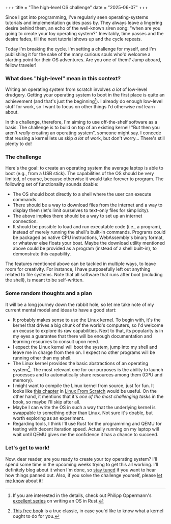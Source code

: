 +++
title = "The high-level OS challenge"
date = "2025-06-07"
+++

Since I got into programming, I've regularly seen operating-systems tutorials and implementation guides pass by. They always leave a lingering desire behind them, an echo of the well-known siren song: "when are you going to create your toy operating system?" Inevitably, time passes and the desire fades, till the next tutorial shows up and the cycle repeats.

Today I'm breaking the cycle. I'm setting a challenge for myself, and I'm publishing it for the sake of the many curious souls who'd welcome a starting point for their OS adventures. Are you one of them? Jump aboard, fellow traveler!

### What does "high-level" mean in this context?

Writing an operating system from scratch involves _a lot_ of low-level drudgery. Getting your operating system to boot in the first place is quite an achievement (and that's just the beginning[^1]). I already do enough low-level stuff for work, so I want to focus on other things I'd otherwise _not_ learn about.

In this challenge, therefore, I'm aiming to use off-the-shelf software as a basis. The challenge is to build on top of an existing kernel! "But then you aren't _really_ creating an operating system", someone might say. I concede that reusing a kernel lets us skip _a lot_ of work, but don't worry... There's still plenty to do!

### The challenge

Here's the goal: to create an operating system the average laptop is able to boot (e.g., from a USB stick). The capabilities of the OS should be very limited, of course, because otherwise it would take forever to program. The following set of functionality sounds doable:

- The OS should boot directly to a shell where the user can execute commands.
- There should be a way to download files from the internet and a way to display them (let's limit ourselves to text-only files for simplicity).
- The above implies there should be a way to set up an internet connection.
- It should be possible to load and run executable code (i.e., a program), instead of merely running the shell's built-in commands. Programs could be packaged as native CPU instructions, WebAssembly's binary format, or whatever else floats your boat. Maybe the download utility mentioned above could be provided as a program (instead of a shell built-in), to demonstrate this capability.

The features mentioned above can be tackled in multiple ways, to leave room for creativity. For instance, I have purposefully left out anything related to file systems. Note that all software that runs after boot (including the shell), is meant to be self-written.

### Some random thoughts and a plan

It will be a long journey down the rabbit hole, so let me take note of my current mental model and ideas to have a good start:

- It probably makes sense to use the Linux kernel. To begin with, it's the kernel that drives a big chunk of the world's computers, so I'd welcome an excuse to explore its raw capabilities. Next to that, its popularity is in my eyes a guarantee that there will be enough documentation and learning resources to consult upon need.
- I expect the Linux kernel will boot the system, jump into my shell and leave me in charge from then on. I expect no other programs will be running other than my shell.
- The Linux kernel provides the basic abstractions of an operating system[^2]. The most relevant one for our purposes is the ability to launch processes and to automatically share resources among them (CPU and memory).
- I might want to compile the Linux kernel from source, just for fun. It looks like [this chapter](https://www.linuxfromscratch.org/lfs/view/stable/chapter10/kernel.html) in [Linux From Scratch](https://www.linuxfromscratch.org/) would be useful. On the other hand, it mentions that it's _one of the most challenging tasks_ in the book, so maybe I'll skip after all.
- Maybe I can write the OS in such a way that the underlying kernel is swappable to something other than Linux. Not sure it's doable, but worth exploring as an experiment.
- Regarding tools, I think I'll use Rust for the programming and QEMU for testing with decent iteration speed. Actually running on my laptop will wait until QEMU gives me the confidence it has a chance to succeed.

### Let's get to work!

Now, dear reader, are you ready to create your toy operating system? I'll spend some time in the upcoming weeks trying to get this all working. I'll definitely blog about it when I'm done, so [stay tuned](https://ochagavia.nl/subscribe/) if you want to hear how things panned out. Also, if you solve the challenge yourself, please [let me know](mailto:adolfo@ochagavia.nl) about it!

[^1]: If you are interested in the details, check out Philipp Oppermann's [excellent series](https://os.phil-opp.com/) on writing an OS in Rust.
[^2]: [This free book](https://pages.cs.wisc.edu/~remzi/OSTEP/) is a true classic, in case you'd like to know what a kernel ought to do for you.
